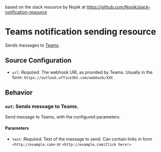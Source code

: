 based on the slack resource by Nopik at https://github.com/Nopik/slack-notification-resource

# Teams notification sending resource 

Sends messages to [Teams](https://teams.microsoft.com).

## Source Configuration

* `url`: *Required.* The webhook URL as provided by Teams. Usually in the form: `https://outlook.office365.com/webhook/XXX`

## Behavior

### `out`: Sends message to Teams. 

Send message to Teams, with the configured parameters.

#### Parameters

* `text`: *Required.* Text of the message to send. Can contain links in form `<http://example.com>` or `<http://example.com|Click here!>`

